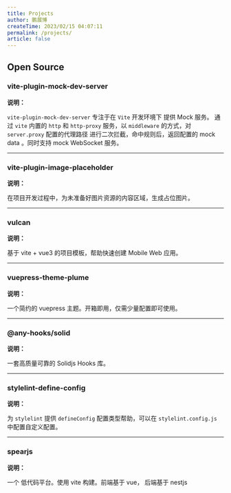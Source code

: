 ```yaml
---
title: Projects
author: 鹏展博
createTime: 2023/02/15 04:07:11
permalink: /projects/
article: false
---
```


## Open Source

### vite-plugin-mock-dev-server

<Stamps stamps="gs,nv,ndy,g" repo="pengzhanbo/vite-plugin-mock-dev-server" />


**说明：** 

`vite-plugin-mock-dev-server` 专注于在 `Vite` 开发环境下 提供 Mock 服务。 通过 `vite` 内置的 `http` 和 `http-proxy` 服务，以 `middleware` 的方式，对 `server.proxy` 配置的代理路径 进行二次拦截，命中规则后，返回配置的 mock data 。同时支持 mock WebSocket 服务。

----

### vite-plugin-image-placeholder

<Stamps stamps="gs,nv,ndt,g" repo="pengzhanbo/vite-plugin-image-placeholder" />

**说明：**

在项目开发过程中，为未准备好图片资源的内容区域，生成占位图片。

----

### vulcan

<Stamps stamps="gs,g" repo="pengzhanbo/vulcan" />

**说明：**

基于 vite + vue3 的项目模板，帮助快速创建 Mobile Web 应用。

----

### vuepress-theme-plume

<Stamps :stamps="['gs', 'nv', 'ndy', 'g']" repo="pengzhanbo/vuepress-theme-plume"  />

**说明：**

一个简约的 vuepress 主题。开箱即用，仅需少量配置即可使用。

----

### @any-hooks/solid

<Stamps stamps="gs,nv,ndt,g" repo="any-hooks/solid-hooks" package="@any-hooks/solid" />

**说明：**

一套高质量可靠的 Solidjs Hooks 库。

----

### stylelint-define-config

<Stamps stamps="gs,nv,ndt,g" repo="stylelint-types/stylelint-define-config" />

**说明：**

为 `stylelint` 提供 `defineConfig` 配置类型帮助，可以在 `stylelint.config.js` 中配置自定义配置。

----

### spearjs

<Stamps stamps="gs,g" repo="pengzhanbo/spearjs" />

**说明：**

一个 低代码平台。使用 vite 构建。前端基于 vue， 后端基于 nestjs
